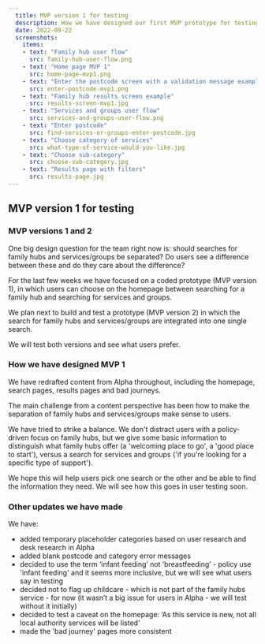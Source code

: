 ```yaml
---
  title: MVP version 1 for testing
  description: How we have designed our first MVP prototype for testing.
  date: 2022-09-22
  screenshots:
    items:
    - text: "Family hub user flow"
      src: family-hub-user-flow.png
    - text: "Home page MVP 1"
      src: home-page-mvp1.png
    - text: "Enter the postcode screen with a validation message example"
      src: enter-postcode-mvp1.png
    - text: "Family hub results screen example"
      src: results-screen-mvp1.jpg
    - text: "Services and groups user flow"
      src: services-and-groups-user-flow.png
    - text: "Enter postcode"
      src: find-services-or-groups-enter-postcode.jpg
    - text: "Choose category of services"
      src: what-type-of-service-would-you-like.jpg
    - text: "Choose sub-category"
      src: choose-sub-category.jpg
    - text: "Results page with filters"
      src: results-page.jpg
---
```


## MVP version 1 for testing

### MVP versions 1 and 2

One big design question for the team right now is: should searches for family hubs and services/groups be separated? Do users see a difference between these and do they care about the difference? 

For the last few weeks we have focused on a coded prototype (MVP version 1), in which users can choose on the homepage between searching for a family hub and searching for services and groups.

We plan next to build and test a prototype (MVP version 2) in which the search for family hubs and services/groups are integrated into one single search.

We will test both versions and see what users prefer.

### How we have designed MVP 1

We have redrafted content from Alpha throughout, including the homepage, search pages, results pages and bad journeys. 

The main challenge from a content perspective has been how to make the separation of family hubs and services/groups make sense to users. 

We have tried to strike a balance. We don't distract users with a policy-driven focus on family hubs, but we give some basic information to distinguish what family hubs offer (a 'welcoming place to go', a 'good place to start'), versus a search for services and groups ('if you're looking for a specific type of support'). 

We hope this will help users pick one search or the other and be able to find the information they need. We will see how this goes in user testing soon.

### Other updates we have made

We have:

* added temporary placeholder categories based on user research and desk research in Alpha
*	added blank postcode and category error messages
*	decided to use the term ‘infant feeding’ not ‘breastfeeding’ - policy use 'infant feeding' and it seems more inclusive, but we will see what users say in testing
* decided not to flag up childcare - which is not part of the family hubs service - for now (it wasn’t a big issue for users in Alpha - we will test without it initially)
* decided to test a caveat on the homepage: ‘As this service is new, not all local authority services will be listed’
* made the 'bad journey' pages more consistent








